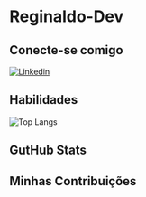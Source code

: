 # Reginaldo-Dev

## Conecte-se comigo
[![Linkedin](https://img.shields.io/badge/linkedin-fff?style=for-the-badge&logo=linkedin&logoColor=0e76AB)](https://www.linkedin.com/feed/)


## Habilidades
![Top Langs](https://github-readme-stats-git-masterrstaa-rickstaa.vercel.app/api/top-langs/?username=SEUUSERNAME&bg_color=000&border_color=30A3DC&title_color=E94D5F&text_color=FFF)

## GutHub Stats

## Minhas Contribuições